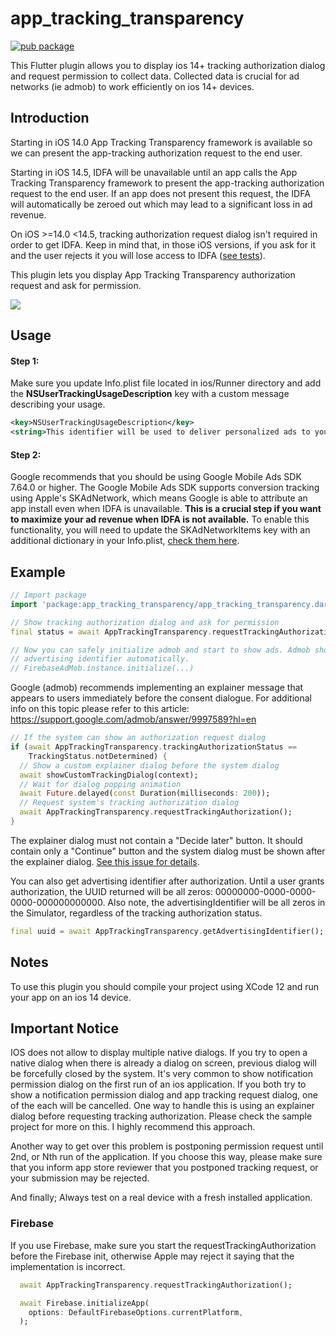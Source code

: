 # app_tracking_transparency

[![pub package](https://img.shields.io/pub/v/app_tracking_transparency.svg)](https://pub.dev/packages/app_tracking_transparency)

This Flutter plugin allows you to display ios 14+ tracking authorization dialog and request permission to collect data. Collected data is crucial for ad networks (ie admob) to work efficiently on ios 14+ devices.

## Introduction

Starting in iOS 14.0 App Tracking Transparency framework is available so we can present the app-tracking authorization request to the end user.

Starting in iOS 14.5, IDFA will be unavailable until an app calls the App Tracking Transparency framework to present the app-tracking authorization request to the end user. If an app does not present this request, the IDFA will automatically be zeroed out which may lead to a significant loss in ad revenue.

On iOS >=14.0 <14.5, tracking authorization request dialog isn't required in order to get IDFA. Keep in mind that, in those iOS versions, if you ask for it and the user rejects it you will lose access to IDFA ([see tests](https://github.com/deniza/app_tracking_transparency/pull/6#issuecomment-808964367)).

This plugin lets you display App Tracking Transparency authorization request and ask for permission.

<div align="left">
    <img src="https://github.com/deniza/app_tracking_transparency/raw/master/images/dialog.png">
</div>

## Usage

#### Step 1:
Make sure you update Info.plist file located in ios/Runner directory and add the **NSUserTrackingUsageDescription** key with a custom message describing your usage.
```xml
<key>NSUserTrackingUsageDescription</key>
<string>This identifier will be used to deliver personalized ads to you.</string>
```
#### Step 2:
Google recommends that you should be using Google Mobile Ads SDK 7.64.0 or higher. The Google Mobile Ads SDK supports conversion tracking using Apple's SKAdNetwork, which means Google is able to attribute an app install even when IDFA is unavailable. **This is a crucial step if you want to maximize your ad revenue when IDFA is not available.** To enable this functionality, you will need to update the SKAdNetworkItems key with an additional dictionary in your Info.plist, [check them here](https://developers.google.com/admob/ios/ios14#skadnetwork).

## Example
``` dart
// Import package
import 'package:app_tracking_transparency/app_tracking_transparency.dart';

// Show tracking authorization dialog and ask for permission
final status = await AppTrackingTransparency.requestTrackingAuthorization();

// Now you can safely initialize admob and start to show ads. Admob should use
// advertising identifier automatically.
// FirebaseAdMob.instance.initialize(...)
```

Google (admob) recommends implementing an explainer message that appears to users immediately before the consent dialogue. For additional info on this topic please refer to this article: https://support.google.com/admob/answer/9997589?hl=en
```dart
// If the system can show an authorization request dialog
if (await AppTrackingTransparency.trackingAuthorizationStatus ==
    TrackingStatus.notDetermined) {
  // Show a custom explainer dialog before the system dialog
  await showCustomTrackingDialog(context);
  // Wait for dialog popping animation
  await Future.delayed(const Duration(milliseconds: 200));
  // Request system's tracking authorization dialog
  await AppTrackingTransparency.requestTrackingAuthorization();
}
```

The explainer dialog must not contain a "Decide later" button. It should contain only a "Continue" button and the system dialog must be shown after the explainer dialog. [See this issue for details](https://github.com/deniza/app_tracking_transparency/issues/27).

You can also get advertising identifier after authorization. Until a user grants authorization, the UUID returned will be all zeros: 00000000-0000-0000-0000-000000000000. Also note, the advertisingIdentifier will be all zeros in the Simulator, regardless of the tracking authorization status.
```dart
final uuid = await AppTrackingTransparency.getAdvertisingIdentifier();
``` 

## Notes
To use this plugin you should compile your project using XCode 12 and run your app on an ios 14 device.

## Important Notice

IOS does not allow to display multiple native dialogs. If you try to open a native dialog when there is already a dialog on screen, previous dialog will be forcefully closed by the system. It's very common to show notification permission dialog on the first run of an ios application. If you both try to show a notification permission dialog and app tracking request dialog, one of the each will be cancelled. One way to handle this is using an explainer dialog before requesting tracking authorization. Please check the sample project for more on this. I highly recommend this approach.

Another way to get over this problem is postponing permission request until 2nd, or Nth run of the application. If you choose this way, please make sure that you inform app store reviewer that you postponed tracking request, or your submission may be rejected.

And finally; Always test on a real device with a fresh installed application.

### Firebase
If you use Firebase, make sure you start the requestTrackingAuthorization before the Firebase init, otherwise Apple may reject it saying that the implementation is incorrect.
```dart
  await AppTrackingTransparency.requestTrackingAuthorization();

  await Firebase.initializeApp(
    options: DefaultFirebaseOptions.currentPlatform,
  );
```
